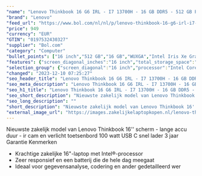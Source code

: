 ```yaml
---
"name": "Lenovo Thinkbook 16 G6 IRL - I7 13700H - 16 GB DDR5 - 512 GB PCIE 4.0- 16'' WUXGA IPS 300 NITS - 71WH STERKE ACCU - IR HYBRID CAM - WINDOWS 11 PRO- 3 JAAR GARANTIE-VERLICHT TOETSENBORD"
"brand": "Lenovo"
"feed_url": "https://www.bol.com/nl/nl/p/lenovo-thinkbook-16-g6-irl-i7-13700h-16-gb-ddr5-512-gb-pcie-4-0-16-wuxga-ips-300-nits-71wh-sterke-accu-ir-hybrid-cam-windows-11-pro-3-jaar-garantie-verlicht-toetsenbord/9300000167086848"
"price": 949
"currency": "EUR"
"GTIN": "0197532430327"
"supplier": "Bol.com"
"category": "Computer"
"bullet_points": ["16 inch","512 GB","16 GB","WUXGA","Intel Iris Xe Graphics","Windows"]
"features": {"screen_diagonal_inches":"16 inch","total_storage_space":"512 GB","memory_size":"16 GB","graphics":"WUXGA","graphics_card":"Intel Iris Xe Graphics","operating_system":"Windows"}
"selection_group": {"screen_diagonal":"16 inch","processor":"Intel Core i7","changed_price_past_3_days":false,"product_family":"ThinkBook"}
"changed": "2023-12-10 07:25:27"
"seo_header_title": "Lenovo Thinkbook 16 G6 IRL - I7 13700H - 16 GB DDR5 - 512 GB PCIE 4.0- 16'' WUXGA IPS 300 NITS - 71WH STERKE ACCU - IR HYBRID CAM - WINDOWS 11 PRO- 3 JAAR GARANTIE-VERLICHT TOETSENBORD"
"seo_meta_description": "Lenovo Thinkbook 16 G6 IRL - I7 13700H - 16 GB DDR5 - 512 GB PCIE 4.0- 16'' WUXGA IPS 300 NITS - 71WH STERKE ACCU - IR HYBRID CAM - WINDOWS 11 PRO- 3 JAAR GARANTIE-VERLICHT TOETSENBORD"
"seo_h1_title": "Lenovo Thinkbook 16 G6 IRL - I7 13700H - 16 GB DDR5 - 512 GB PCIE 4.0- 16'' WUXGA IPS 300 NITS - 71WH STERKE ACCU - IR HYBRID CAM - WINDOWS 11 PRO- 3 JAAR GARANTIE-VERLICHT TOETSENBORD"
"seo_short_description": "Nieuwste zakelijk model van Lenovo Thinkbook 16'' scherm - lange accu duur - ir cam en verlicht toetsenbord 100 watt USB C snel lader 3 jaar Garantie Kenmerken <ul> <li>Krachtige zakelijke 16\"-laptop met Intel®-processor</li> <li>Zeer responsief en een batterij die de hele dag meegaat</li> <li>Ideaal voor gegevensanalyse, codering en ander gedetailleerd wer</li> </ul>."
"seo_long_description": ""
"short_description": "Nieuwste zakelijk model van Lenovo Thinkbook 16'' scherm - lange accu duur - ir cam en verlicht toetsenbord 100 watt USB C snel lader 3 jaar Garantie Kenmerken Krachtige zakelijke 16\"-laptop met Intel®-processor Zeer responsief en een batterij die de hele dag meegaat Ideaal voor gegevensanalyse, codering en ander gedetailleerd wer"
"external_image_url": "https://images.zakelijkelaptopkopen.nl/lenovo-thinkbook-16-g6-irl-i7-13700h-16-gb-ddr5-512-gb-pcie-4-0-16-wuxga-ips-300-nits-71wh-sterke-accu-ir-hybrid-cam-windows-11-pro-3-jaar-garantie-verlicht-toetsenbord.webp"
---
```


Nieuwste zakelijk model van Lenovo Thinkbook 16'' scherm - lange accu duur - ir cam en verlicht toetsenbord 100 watt USB C snel lader 3 jaar Garantie Kenmerken <ul> <li>Krachtige zakelijke 16"-laptop met Intel®-processor</li> <li>Zeer responsief en een batterij die de hele dag meegaat</li> <li>Ideaal voor gegevensanalyse, codering en ander gedetailleerd wer</li> </ul>
